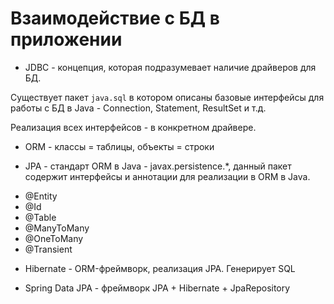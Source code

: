 # Взаимодействие с БД в приложении

* JDBC - концепция, которая подразумевает наличие драйверов для БД.

Существует пакет `java.sql` в котором описаны базовые интерфейсы
для работы с БД в Java - Connection, Statement, ResultSet и т.д.

Реализация всех интерфейсов - в конкретном драйвере.

* ORM - классы = таблицы, объекты = строки

* JPA - стандарт ORM в Java - javax.persistence.*, данный пакет
содержит интерфейсы и аннотации для реализации в ORM в Java.

- @Entity
- @Id
- @Table
- @ManyToMany
- @OneToMany
- @Transient

* Hibernate - ORM-фреймворк, реализация JPA. Генерирует SQL

* Spring Data JPA - фреймворк JPA + Hibernate + JpaRepository